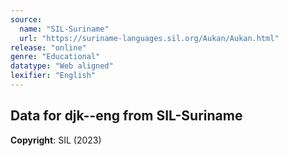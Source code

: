 ```yaml
---
source:
  name: "SIL-Suriname"
  url: "https://suriname-languages.sil.org/Aukan/Aukan.html"
release: "online"
genre: "Educational"
datatype: "Web aligned"
lexifier: "English"
---
```


## Data for djk--eng from SIL-Suriname

**Copyright**: SIL (2023)
